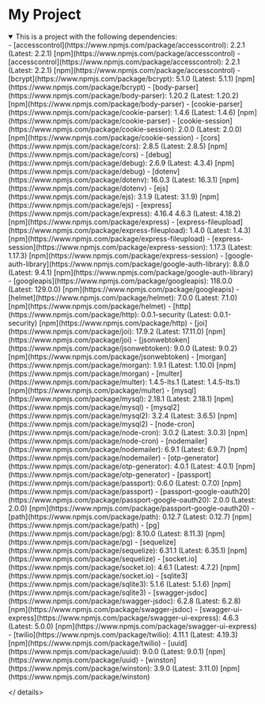 # My Project
<details open>
<summary>This is a project with the following dependencies:</summary>
- [accesscontrol](https://www.npmjs.com/package/accesscontrol): 2.2.1 (Latest: 2.2.1) [npm](https://www.npmjs.com/package/accesscontrol)
- [accesscontrol](https://www.npmjs.com/package/accesscontrol): 2.2.1 (Latest: 2.2.1) [npm](https://www.npmjs.com/package/accesscontrol)
- [bcrypt](https://www.npmjs.com/package/bcrypt): 5.1.0 (Latest: 5.1.1) [npm](https://www.npmjs.com/package/bcrypt)
- [body-parser](https://www.npmjs.com/package/body-parser): 1.20.2 (Latest: 1.20.2) [npm](https://www.npmjs.com/package/body-parser)
- [cookie-parser](https://www.npmjs.com/package/cookie-parser): 1.4.6 (Latest: 1.4.6) [npm](https://www.npmjs.com/package/cookie-parser)
- [cookie-session](https://www.npmjs.com/package/cookie-session): 2.0.0 (Latest: 2.0.0) [npm](https://www.npmjs.com/package/cookie-session)
- [cors](https://www.npmjs.com/package/cors): 2.8.5 (Latest: 2.8.5) [npm](https://www.npmjs.com/package/cors)
- [debug](https://www.npmjs.com/package/debug): 2.6.9 (Latest: 4.3.4) [npm](https://www.npmjs.com/package/debug)
- [dotenv](https://www.npmjs.com/package/dotenv): 16.0.3 (Latest: 16.3.1) [npm](https://www.npmjs.com/package/dotenv)
- [ejs](https://www.npmjs.com/package/ejs): 3.1.9 (Latest: 3.1.9) [npm](https://www.npmjs.com/package/ejs)
- [express](https://www.npmjs.com/package/express): 4.16.4
4.6.3 (Latest: 4.18.2) [npm](https://www.npmjs.com/package/express)
- [express-fileupload](https://www.npmjs.com/package/express-fileupload): 1.4.0 (Latest: 1.4.3) [npm](https://www.npmjs.com/package/express-fileupload)
- [express-session](https://www.npmjs.com/package/express-session): 1.17.3 (Latest: 1.17.3) [npm](https://www.npmjs.com/package/express-session)
- [google-auth-library](https://www.npmjs.com/package/google-auth-library): 8.8.0 (Latest: 9.4.1) [npm](https://www.npmjs.com/package/google-auth-library)
- [googleapis](https://www.npmjs.com/package/googleapis): 118.0.0 (Latest: 129.0.0) [npm](https://www.npmjs.com/package/googleapis)
- [helmet](https://www.npmjs.com/package/helmet): 7.0.0 (Latest: 7.1.0) [npm](https://www.npmjs.com/package/helmet)
- [http](https://www.npmjs.com/package/http): 0.0.1-security (Latest: 0.0.1-security) [npm](https://www.npmjs.com/package/http)
- [joi](https://www.npmjs.com/package/joi): 17.9.2 (Latest: 17.11.0) [npm](https://www.npmjs.com/package/joi)
- [jsonwebtoken](https://www.npmjs.com/package/jsonwebtoken): 9.0.0 (Latest: 9.0.2) [npm](https://www.npmjs.com/package/jsonwebtoken)
- [morgan](https://www.npmjs.com/package/morgan): 1.9.1 (Latest: 1.10.0) [npm](https://www.npmjs.com/package/morgan)
- [multer](https://www.npmjs.com/package/multer): 1.4.5-lts.1 (Latest: 1.4.5-lts.1) [npm](https://www.npmjs.com/package/multer)
- [mysql](https://www.npmjs.com/package/mysql): 2.18.1 (Latest: 2.18.1) [npm](https://www.npmjs.com/package/mysql)
- [mysql2](https://www.npmjs.com/package/mysql2): 3.2.4 (Latest: 3.6.5) [npm](https://www.npmjs.com/package/mysql2)
- [node-cron](https://www.npmjs.com/package/node-cron): 3.0.2 (Latest: 3.0.3) [npm](https://www.npmjs.com/package/node-cron)
- [nodemailer](https://www.npmjs.com/package/nodemailer): 6.9.1 (Latest: 6.9.7) [npm](https://www.npmjs.com/package/nodemailer)
- [otp-generator](https://www.npmjs.com/package/otp-generator): 4.0.1 (Latest: 4.0.1) [npm](https://www.npmjs.com/package/otp-generator)
- [passport](https://www.npmjs.com/package/passport): 0.6.0 (Latest: 0.7.0) [npm](https://www.npmjs.com/package/passport)
- [passport-google-oauth20](https://www.npmjs.com/package/passport-google-oauth20): 2.0.0 (Latest: 2.0.0) [npm](https://www.npmjs.com/package/passport-google-oauth20)
- [path](https://www.npmjs.com/package/path): 0.12.7 (Latest: 0.12.7) [npm](https://www.npmjs.com/package/path)
- [pg](https://www.npmjs.com/package/pg): 8.10.0 (Latest: 8.11.3) [npm](https://www.npmjs.com/package/pg)
- [sequelize](https://www.npmjs.com/package/sequelize): 6.31.1 (Latest: 6.35.1) [npm](https://www.npmjs.com/package/sequelize)
- [socket.io](https://www.npmjs.com/package/socket.io): 4.6.1 (Latest: 4.7.2) [npm](https://www.npmjs.com/package/socket.io)
- [sqlite3](https://www.npmjs.com/package/sqlite3): 5.1.6 (Latest: 5.1.6) [npm](https://www.npmjs.com/package/sqlite3)
- [swagger-jsdoc](https://www.npmjs.com/package/swagger-jsdoc): 6.2.8 (Latest: 6.2.8) [npm](https://www.npmjs.com/package/swagger-jsdoc)
- [swagger-ui-express](https://www.npmjs.com/package/swagger-ui-express): 4.6.3 (Latest: 5.0.0) [npm](https://www.npmjs.com/package/swagger-ui-express)
- [twilio](https://www.npmjs.com/package/twilio): 4.11.1 (Latest: 4.19.3) [npm](https://www.npmjs.com/package/twilio)
- [uuid](https://www.npmjs.com/package/uuid): 9.0.0 (Latest: 9.0.1) [npm](https://www.npmjs.com/package/uuid)
- [winston](https://www.npmjs.com/package/winston): 3.9.0 (Latest: 3.11.0) [npm](https://www.npmjs.com/package/winston)

</ details>
